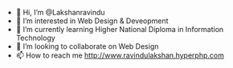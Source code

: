 - 👋 Hi, I’m @Lakshanravindu
- 👀 I’m interested in Web Design & Deveopment
- 🌱 I’m currently learning Higher National Diploma in Information Technology
- 💞️ I’m looking to collaborate on Web Design
- 📫 How to reach me http://www.ravindulakshan.hyperphp.com

<!---
Lakshanravindu/Lakshanravindu is a ✨ special ✨ repository because its `README.md` (this file) appears on your GitHub profile.
You can click the Preview link to take a look at your changes.
--->
